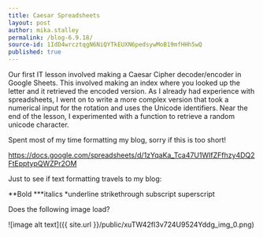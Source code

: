 ```yaml
---
title: Caesar Spreadsheets
layout: post
author: mika.stalley
permalink: /blog-6.9.18/
source-id: 1IdD4wrcztqgN6NiQYTkEUXN6pedsywMoB19mfHHh5wQ
published: true
---
```

Our first IT lesson involved making a Caesar Cipher decoder/encoder in Google Sheets. This involved making an index where you looked up the letter and it retrieved the encoded version. As I already had experience with spreadsheets, I went on to write a more complex version that took a numerical input for the rotation and uses the Unicode identifiers. Near the end of the lesson, I experimented with a function to retrieve a random unicode character.

Spent most of my time formatting my blog, sorry if this is too short!

https://docs.google.com/spreadsheets/d/1zYqaKa_Tca47U1WIfZFfhzy4DQ2FtEpptypQWZPr2OM

Just to see if text formatting travels to my blog:

**Bold ***italics *underline strikethrough subscript superscript

Does the following image load?

![image alt text]({{ site.url }}/public/xuTW42fI3v724U9524Yddg_img_0.png)

